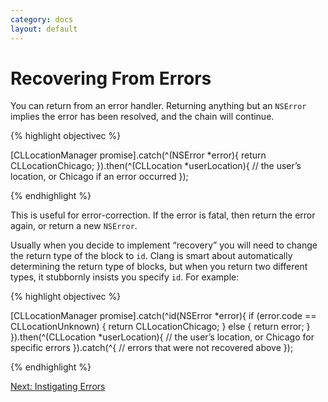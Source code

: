 ```yaml
---
category: docs
layout: default
---
```


# Recovering From Errors

You can return from an error handler. Returning anything but an `NSError` implies the error has been resolved, and the chain will continue.

{% highlight objectivec %}

[CLLocationManager promise].catch(^(NSError *error){
    return CLLocationChicago;
}).then(^(CLLocation *userLocation){
    // the user’s location, or Chicago if an error occurred
});

{% endhighlight %}

This is useful for error-correction. If the error is fatal, then return the error again, or return a new `NSError`.

Usually when you decide to implement “recovery” you will need to change the return type of the block to `id`. Clang is smart about automatically determining the return type of blocks, but when you return two different types, it stubbornly insists you specify `id`. For example:


{% highlight objectivec %}

[CLLocationManager promise].catch(^id(NSError *error){
    if (error.code == CLLocationUnknown) {
        return CLLocationChicago;
    } else {
        return error;
    }
}).then(^(CLLocation *userLocation){
    // the user’s location, or Chicago for specific errors
}).catch(^{
    // errors that were not recovered above
});

{% endhighlight %}


<div><a class="pagination" href="/breaking-the-chain">Next: Instigating Errors</a></div>
